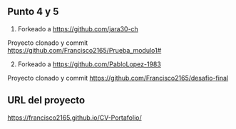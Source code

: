 ## Punto 4 y 5

1. Forkeado a https://github.com/jara30-ch

Proyecto clonado y commit  https://github.com/Francisco2165/Prueba_modulo1#


2. Forkeado a https://github.com/PabloLopez-1983

Proyecto clonado y commit  https://github.com/Francisco2165/desafio-final

## URL del proyecto

https://francisco2165.github.io/CV-Portafolio/